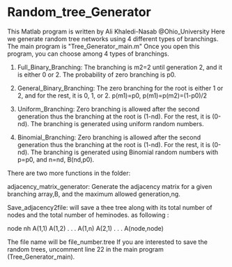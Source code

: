 # Random_tree_Generator
This Matlab program is written by Ali Khaledi-Nasab @Ohio_University 
Here we generate random tree networks using 4 different types of branchings. 
The main program is "Tree_Generator_main.m"
Once you open this program, you can choose among 4 types of branchings. 

1. Full_Binary_Branching: The branching is m2=2 until generation 2, and it is either 0 or 2. The probability of zero branching is p0. 

2. General_Binary_Branching: The zero branching for the root is either 1 or 2, and for the rest, it is 0, 1, or 2. p(m1)=p0, p(m1)=p(m2)=(1-p0)/2

3. Uniform_Branching: Zero branching is allowed after the second generation thus the branching at the root is (1-nd). 
For the rest, it is (0-nd). The branching is generated using uniform random numbers. 

4. Binomial_Branching: Zero branching is allowed after the second generation thus the branching at the root is (1-nd). 
For the rest, it is (0-nd). The branching is generated using Binomial random numbers with p=p0, and n=nd, B(nd,p0).  

There are two more functions in the folder: 

adjacency_matrix_generator: Generate the adjacency matrix for a given branching array,B, and the maximum allowed generation,ng.

Save_adjacency2file: will save a thee tree along with its total number of nodes and the total number of heminodes. as following :

node 
nh
A(1,1)
A(1,2)
.
.
.
A(1,n)
A(2,1)
.
.
.
A(node,node)

The file name will be file_number.tree
If you are interested to save the random trees, uncomment line 22 in the main program (Tree_Generator_main).
